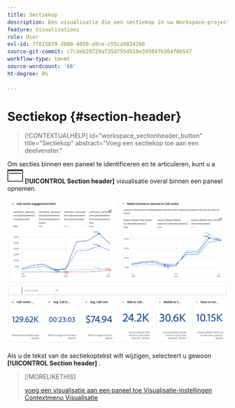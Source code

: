 ```yaml
---
title: Sectiekop
description: Een visualisatie die een sectiekop in uw Workspace-project opneemt.
feature: Visualizations
role: User
exl-id: 7f815879-2b08-4650-a9ce-c55ca5824288
source-git-commit: c7cdeb29729af35d7554b19e395047b364f0b547
workflow-type: tm+mt
source-wordcount: '66'
ht-degree: 0%

---
```


# Sectiekop {#section-header}

<!-- markdownlint-disable MD034 -->

>[!CONTEXTUALHELP]
>id="workspace_sectionheader_button"
>title="Sectiekop"
>abstract="Voeg een sectiekop toe aan een deelvenster."

<!-- markdownlint-enable MD034 -->


<!-- uncomment when section header page in AA is available.
>[!BEGINSHADEBOX]


*This article documents the Section header visualization in **Customer Journey Analytics**. See [Section header](...) for the **Adobe Analytics** version of this article.*

>[!ENDSHADEBOX]

-->


Om secties binnen een paneel te identificeren en te articuleren, kunt u a ![ PageRule ](/help/assets/icons/PageRule.svg) **[!UICONTROL Section header]** visualisatie overal binnen een paneel opnemen.

![ kopbal van de Sectie ](/help/analysis-workspace/visualizations/assets/section-header.png)

Als u de tekst van de sectiekoptekst wilt wijzigen, selecteert u gewoon **[!UICONTROL Section header]** .


>[!MORELIKETHIS]
>
>[ voeg een visualisatie aan een paneel toe ](/help/analysis-workspace/visualizations/freeform-analysis-visualizations.md#add-visualizations-to-a-panel)
>[Visualisatie-instellingen ](/help/analysis-workspace/visualizations/freeform-analysis-visualizations.md#settings)
>[Contextmenu Visualisatie ](/help/analysis-workspace/visualizations/freeform-analysis-visualizations.md#context-menu)
>
